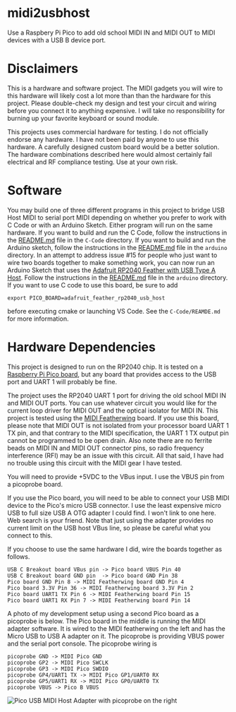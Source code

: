 # midi2usbhost
Use a Raspbery Pi Pico to add old school MIDI IN and MIDI OUT to MIDI devices with a USB B device port.

# Disclaimers
This is a hardware and software project. The MIDI gadgets you will wire to
this hardware will likely cost a lot more than than the hardware for this project.
Please double-check my design and test your circuit and wiring
before you connect it to anything expensive. I will take no responsibility
for burning up your favorite keyboard or sound module.

This projects uses commercial hardware for testing. I do not officially
endorse any hardware. I have not been paid by anyone to use this hardware.
A carefully designed custom board would be a better solution. The hardware
combinations described here would almost certainly fail electrical and RF
compliance testing. Use at your own risk.

# Software
You may build one of three different programs in this project to bridge USB
Host MIDI to serial port MIDI depending on whether you prefer to work with
C Code or with an Arduino Sketch. Either program will run on the same
hardware. If you want to build and run the C Code, follow the instructions
in the [README.md](C-Code/README.md) file in the `C-Code` directory. If you want to build and
run the Arduino sketch, follow the instructions in the [README.md](arduino/midi2usbhost/README.md) file in
the `arduino` directory. In an attempt to address issue #15 for people
who just want to wire two boards together to make something work, you can now run an
Arduino Sketch that uses the [Adafruit RP2040 Feather with USB Type A Host](https://learn.adafruit.com/adafruit-feather-rp2040-with-usb-type-a-host).
Follow the instructions in the [README.md](arduino/midi2piousbhost/README.md) file
in the `arduino` directory. If you want to use C code to use this board, be sure
to add
```
export PICO_BOARD=adafruit_feather_rp2040_usb_host

```
before executing cmake or launching VS Code. See the `C-Code/REAMDE.md` for more information.

# Hardware Dependencies
This project is designed to run on the RP2040 chip. It is tested on a 
[Raspberry Pi Pico board](https://www.raspberrypi.com/documentation/microcontrollers/raspberry-pi-pico.html),
but any board that provides access to the USB port and UART 1 will probably be fine.

The project uses the RP2040 UART 1 port for driving the old school
MIDI IN and MIDI OUT ports. You can use whatever circuit you would
like for the current loop driver for MIDI OUT and the optical isolator
for MIDI IN. This project is tested using the
[MIDI Featherwing](https://learn.adafruit.com/adafruit-midi-featherwing) board.
If you use this board, please note that MIDI OUT is not isolated from your
processor board UART 1 TX pin, and that contrary to the MIDI specification,
the UART 1 TX output pin cannot be programmed to be open drain. Also note
there are no ferrite beads on MIDI IN and MIDI OUT connector pins, so radio
frequency interference (RFI) may be an issue with this circuit. All that said,
I have had no trouble using this circuit with the MIDI gear I have tested.

You will need to provide +5VDC to the VBus input. I use the VBUS pin from
a picoprobe board.

If you use the Pico board, you will need to be able to connect your USB MIDI
device to the Pico's micro USB connector. I use the least expensive micro USB
to full size USB A OTG adapter I could find. I won't link to one here. Web search
is your friend. Note that just using the adapter provides no current limit on
the USB host VBus line, so please be careful what you connect to this.

If you choose to use the same hardware I did, wire the boards together as follows.

```
USB C Breakout board VBus pin -> Pico board VBUS Pin 40
USB C Breakout board GND pin  -> Pico board GND Pin 38
Pico board GND Pin 8 -> MIDI Featherwing board GND Pin 4
Pico board 3.3V Pin 36 -> MIDI Featherwing board 3.3V Pin 2
Pico board UART1 TX Pin 6 -> MIDI Featherwing board Pin 15
Pico board UART1 RX Pin 7 -> MIDI Featherwing board Pin 14
```

A photo of my development setup using a second Pico board as a picoprobe is below. The Pico board
in the middle is running the MIDI adapter software. It is wired to the MIDI featherwing on
the left and has the Micro USB to USB A adapter on it. The picoprobe is providing VBUS power
and the serial port console. The picoprobe wiring is

```
picoprobe GND -> MIDI Pico GND
picoprobe GP2 -> MIDI Pico SWCLK
picoprobe GP3 -> MIDI Pico SWDIO
picoprobe GP4/UART1 TX -> MIDI Pico GP1/UART0 RX
picoprobe GP5/UART1 RX -> MIDI Pico GP0/UART0 TX
picoprobe VBUS -> Pico B VBUS
```
![*Pico USB MIDI Host Adapter with picoprobe on the right*](./docs/midiusb2host_dev.jpg)

